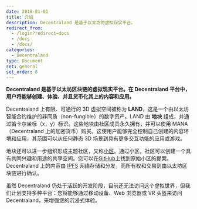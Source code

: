 ```yaml
---
date: 2018-01-01
title: 介绍
description: Decentraland 是基于以太坊的虚拟现实平台。
redirect_from:
  - /login?redirect=docs
  - /docs
  - /docs/
categories:
  - Decentraland
type: Document
set: general
set_order: 0
---
```


**Decentraland 是基于以太坊区块链的虚拟现实平台。在 Decentraland 平台中，用户将能够创建、体验、并且货币化其上的内容和应用。**

Decentraland 上有限、可通行的 3D 虚拟空间被称为 **LAND**，这是一个由以太坊智能合约维护的非同质（non-fungible）的数字资产。LAND 由 **地块** 组成，并通过笛卡尔坐标（x，y）标识。这些地块由社区成员永久拥有，并可以使用 MANA（Decentraland 上的加密货币）购买。这使用户能够完全控制自己创建的内容环境和应用，其范围可以从任何静态 3D 场景到具有更多交互功能的应用或游戏。

地块还可以进一步组织形成主题社区，又称[小区](https://wiki.decentraland.org/index.php?title=About_Districts)。通过小区，社区可以创建一个具有共同兴趣和用途的共享空间。您可以在[GitHub](https://github.com/decentraland/districts)上找到原始小区的提案。Decentraland 上的内容由 [IPFS](https://ipfs.io/) 网络存储和分发，而所有权和交易则由以太坊区块链进行确认。

虽然 Decentraland 仍处于活跃的开发阶段，目前还无法访问这个虚拟世界，但我们计划支持多种平台：您将能够通过移动设备、Web 浏览器或 VR 头盔来访问 Decentraland，来增强您的沉浸式体验。
